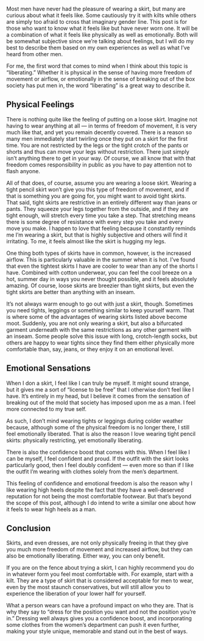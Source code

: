 Most men have never had the pleasure of wearing a skirt, but many are curious about what it feels like. Some cautiously try it with kilts while others are simply too afraid to cross that imaginary gender line. This post is for those who want to know what it feels like but have never worn one. It will be a combination of what it feels like physically as well as emotionally. Both will be somewhat subjective since we’re talking about feelings, but I will do my best to describe them based on my own experiences as well as what I’ve heard from other men.

For me, the first word that comes to mind when I think about this topic is “liberating.” Whether it is physical in the sense of having more freedom of movement or airflow, or emotionally in the sense of breaking out of the box society has put men in, the word “liberating” is a great way to describe it.

Physical Feelings
-----------------

There is nothing quite like the feeling of putting on a loose skirt. Imagine not having to wear anything at all — in terms of freedom of movement, it is very much like that, and yet you remain decently covered. There is a reason so many men immediately start twirling once they put on a skirt for the first time. You are not restricted by the legs or the tight crotch of the pants or shorts and thus can move your legs without restriction. There just simply isn’t anything there to get in your way. Of course, we all know that with that freedom comes responsibility in public as you have to pay attention not to flash anyone.

All of that does, of course, assume you are wearing a loose skirt. Wearing a tight pencil skirt won’t give you this type of freedom of movement, and if that is something you are going for, you might want to avoid tight skirts. That said, tight skirts are restrictive in an entirely different way than jeans or pants. They squeeze your legs together from the outside, and if they are tight enough, will stretch every time you take a step. That stretching means there is some degree of resistance with every step you take and every move you make. I happen to love that feeling because it constantly reminds me I’m wearing a skirt, but that is highly subjective and others will find it irritating. To me, it feels almost like the skirt is hugging my legs.

One thing both types of skirts have in common, however, is the increased airflow. This is particularly valuable in the summer when it is hot. I’ve found that even the tightest skirts I have are cooler to wear than any of the shorts I have. Combined with cotton underwear, you can feel the cool breeze on a hot, summer day in ways you never thought possible, and it feels absolutely amazing. Of course, loose skirts are breezier than tight skirts, but even the tight skirts are better than anything with an inseam.

It’s not always warm enough to go out with just a skirt, though. Sometimes you need tights, leggings or something similar to keep yourself warm. That is where some of the advantages of wearing skirts listed above become moot. Suddenly, you are not only wearing a skirt, but also a bifurcated garment underneath with the same restrictions as any other garment with an inseam. Some people solve this issue with long, crotch-length socks, but others are happy to wear tights since they find them either physically more comfortable than, say, jeans, or they enjoy it on an emotional level.

Emotional Sensations
--------------------

When I don a skirt, I feel like I can truly be myself. It might sound strange, but it gives me a sort of “license to be free” that I otherwise don’t feel like I have. It’s entirely in my head, but I believe it comes from the sensation of breaking out of the mold that society has imposed upon me as a man. I feel more connected to my true self.

As such, I don’t mind wearing tights or leggings during colder weather because, although some of the physical freedom is no longer there, I still feel emotionally liberated. That is also the reason I love wearing tight pencil skirts: physically restricting, yet emotionally liberating.

There is also the confidence boost that comes with this. When I feel like I can be myself, I feel confident and proud. If the outfit with the skirt looks particularly good, then I feel doubly confident — even more so than if I like the outfit I’m wearing with clothes solely from the men’s department.

This feeling of confidence and emotional freedom is also the reason why I like wearing high heels despite the fact that they have a well-deserved reputation for not being the most comfortable footwear. But that’s beyond the scope of this post, although I do intend to write a similar one about how it feels to wear high heels as a man.

Conclusion
----------

Skirts, and even dresses, are not only physically freeing in that they give you much more freedom of movement and increased airflow, but they can also be emotionally liberating. Either way, you can only benefit.

If you are on the fence about trying a skirt, I can highly recommend you do in whatever form you feel most comfortable with. For example, start with a kilt. They are a type of skirt that is considered acceptable for men to wear, even by the most staunch conservatives, but will still allow you to experience the liberation of your lower half for yourself.

What a person wears can have a profound impact on who they are. That is why they say to “dress for the position you want and not the position you’re in.” Dressing well always gives you a confidence boost, and incorporating some clothes from the women’s department can push it even further, making your style unique, memorable and stand out in the best of ways.